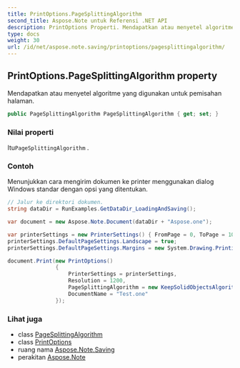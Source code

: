 ```yaml
---
title: PrintOptions.PageSplittingAlgorithm
second_title: Aspose.Note untuk Referensi .NET API
description: PrintOptions Properti. Mendapatkan atau menyetel algoritme yang digunakan untuk pemisahan halaman.
type: docs
weight: 30
url: /id/net/aspose.note.saving/printoptions/pagesplittingalgorithm/
---
```

## PrintOptions.PageSplittingAlgorithm property

Mendapatkan atau menyetel algoritme yang digunakan untuk pemisahan halaman.

```csharp
public PageSplittingAlgorithm PageSplittingAlgorithm { get; set; }
```

### Nilai properti

Itu`PageSplittingAlgorithm` .

### Contoh

Menunjukkan cara mengirim dokumen ke printer menggunakan dialog Windows standar dengan opsi yang ditentukan.

```csharp
// Jalur ke direktori dokumen.
string dataDir = RunExamples.GetDataDir_LoadingAndSaving();

var document = new Aspose.Note.Document(dataDir + "Aspose.one");

var printerSettings = new PrinterSettings() { FromPage = 0, ToPage = 10 };
printerSettings.DefaultPageSettings.Landscape = true;
printerSettings.DefaultPageSettings.Margins = new System.Drawing.Printing.Margins(50, 50, 150, 50);

document.Print(new PrintOptions()
               {
                   PrinterSettings = printerSettings,
                   Resolution = 1200,
                   PageSplittingAlgorithm = new KeepSolidObjectsAlgorithm(),
                   DocumentName = "Test.one"
               });
```

### Lihat juga

* class [PageSplittingAlgorithm](../../pagesplittingalgorithm/)
* class [PrintOptions](../)
* ruang nama [Aspose.Note.Saving](../../printoptions/)
* perakitan [Aspose.Note](../../../)


